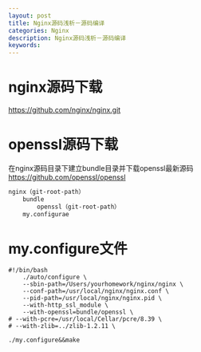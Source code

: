 ```yaml
---
layout: post
title: Nginx源码浅析－源码编译
categories: Nginx
description: Nginx源码浅析－源码编译
keywords: 
---
```



# nginx源码下载


<https://github.com/nginx/nginx.git>

# openssl源码下载


在nginx源码目录下建立bundle目录并下载openssl最新源码
<https://github.com/openssl/openssl>

```xml
nginx（git-root-path）
    bundle
        openssl（git-root-path）
    my.configurae

```

# my.configure文件
```shell
#!/bin/bash
    ./auto/configure \
    --sbin-path=/Users/yourhomework/nginx/nginx \
    --conf-path=/usr/local/nginx/nginx.conf \
    --pid-path=/usr/local/nginx/nginx.pid \
    --with-http_ssl_module \
    --with-openssl=bundle/openssl \
# --with-pcre=/usr/local/Cellar/pcre/8.39 \
# --with-zlib=../zlib-1.2.11 \
```

```shell
./my.configure&&make
```

